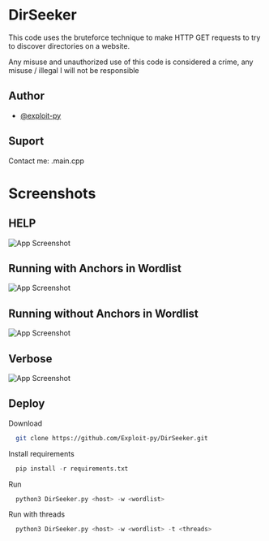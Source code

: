 
# DirSeeker

This code uses the bruteforce technique to make HTTP GET requests to try to discover directories on a website.

Any misuse and unauthorized use of this code is considered a crime, any misuse / illegal I will not be responsible

## Author

- [@exploit-py](https://www.github.com/exploit-py)


## Suport

Contact me: .main.cpp

# Screenshots

## HELP

![App Screenshot](https://cdn.discordapp.com/attachments/933791098827059204/1135648711964364800/image.png)

## Running with Anchors in Wordlist
![App Screenshot](https://cdn.discordapp.com/attachments/933791098827059204/1135649429228097536/image.png)

## Running without Anchors in Wordlist
![App Screenshot](https://cdn.discordapp.com/attachments/933791098827059204/1135649714746949782/image.png)

## Verbose
![App Screenshot](https://cdn.discordapp.com/attachments/933791098827059204/1135650044394086470/image.png)

## Deploy

Download

```bash
  git clone https://github.com/Exploit-py/DirSeeker.git
```

Install requirements

```python
  pip install -r requirements.txt
```

Run
```python
  python3 DirSeeker.py <host> -w <wordlist>
```

Run with threads

```python
  python3 DirSeeker.py <host> -w <wordlist> -t <threads>
```

